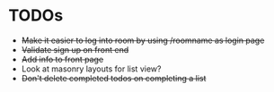 # TODOs

- ~~Make it easier to log into room by using /roomname as login page~~
- ~~Validate sign up on front end~~
- ~~Add info to front page~~
- Look at masonry layouts for list view?
- ~~Don't delete completed todos on completing a list~~
